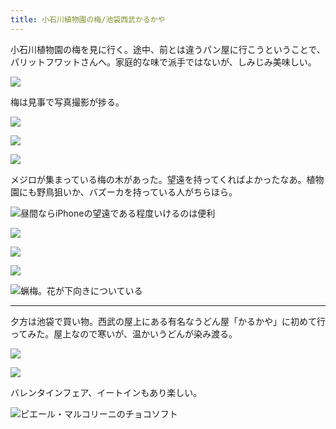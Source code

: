 ```yaml
---
title: 小石川植物園の梅/池袋西武かるかや
---
```


小石川植物園の梅を見に行く。途中、前とは違うパン屋に行こうということで、パリットフワットさんへ。家庭的な味で派手ではないが、しみじみ美味しい。

![](https://photos.apkas.net/medium/202402/20240203-130534.webp)

梅は見事で写真撮影が捗る。

![](https://photos.apkas.net/medium/202402/20240203-133429.webp)

![](https://photos.apkas.net/medium/202402/20240203-133627.webp)

![](https://photos.apkas.net/medium/202402/20240203-133951.webp)

メジロが集まっている梅の木があった。望遠を持ってくればよかったなあ。植物園にも野鳥狙いか、バズーカを持っている人がちらほら。

![昼間ならiPhoneの望遠である程度いけるのは便利](https://photos.apkas.net/medium/202402/20240203-134047.webp)

![](https://photos.apkas.net/medium/202402/20240203-134404.webp)

![](https://photos.apkas.net/medium/202402/20240203-141416.webp)

![](https://photos.apkas.net/medium/202402/20240203-142123.webp)

![蝋梅。花が下向きについている](https://photos.apkas.net/medium/202402/20240203-143205.webp)

---

夕方は池袋で買い物。西武の屋上にある有名なうどん屋「かるかや」に初めて行ってみた。屋上なので寒いが、温かいうどんが染み渡る。

![](https://photos.apkas.net/medium/202402/20240203-190134.webp)

![](https://photos.apkas.net/medium/202402/20240203-190327.webp)

バレンタインフェア、イートインもあり楽しい。

![ピエール・マルコリーニのチョコソフト](https://photos.apkas.net/medium/202402/20240203-195425.webp)
